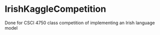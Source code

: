 # IrishKaggleCompetition
Done for CSCI 4750 class competition of implementing an Irish language model 
